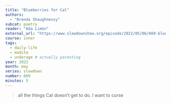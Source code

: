 ```yaml
---
title: "Blueberries for Cal"
authors:
  - "Brenda Shaughnessy"
subcat: poetry
reader: "Ada Limón"
external_url: "https://www.slowdownshow.org/episode/2022/05/06/669-blueberries-for-cal"
course: inner
tags:
  - daily-life
  - mudita
  - underage # actually parenting
year: 2022
month: may
series: slowdown
number: 669
minutes: 5
---
```


> all the things Cal doesn’t get to do. I want to curse
